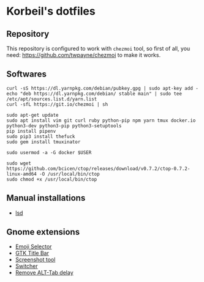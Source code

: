 # Korbeil's dotfiles

## Repository

This repository is configured to work with `chezmoi` tool, so first of all, you need: https://github.com/twpayne/chezmoi to make it works.

## Softwares

```
curl -sS https://dl.yarnpkg.com/debian/pubkey.gpg | sudo apt-key add -
echo "deb https://dl.yarnpkg.com/debian/ stable main" | sudo tee /etc/apt/sources.list.d/yarn.list
curl -sfL https://git.io/chezmoi | sh

sudo apt-get update
sudo apt install vim git curl ruby python-pip npm yarn tmux docker.io python3-dev python3-pip python3-setuptools
pip install pipenv
sudo pip3 install thefuck
sudo gem install tmuxinator

sudo usermod -a -G docker $USER

sudo wget https://github.com/bcicen/ctop/releases/download/v0.7.2/ctop-0.7.2-linux-amd64 -O /usr/local/bin/ctop
sudo chmod +x /usr/local/bin/ctop
```

## Manual installations

- [lsd](https://github.com/Peltoche/lsd)

## Gnome extensions 

- [Emoji Selector](https://extensions.gnome.org/extension/1162/emoji-selector/)
- [GTK Title Bar](https://extensions.gnome.org/extension/1732/gtk-title-bar/)
- [Screenshot tool](https://extensions.gnome.org/extension/1112/screenshot-tool/)
- [Switcher](https://extensions.gnome.org/extension/973/switcher/)
- [Remove ALT-Tab delay](https://extensions.gnome.org/extension/1403/remove-alttab-delay/)

